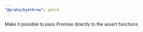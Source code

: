 ```yaml
---
"@praha/byethrow": patch
---
```


Make it possible to pass Promise directly to the assert functions
